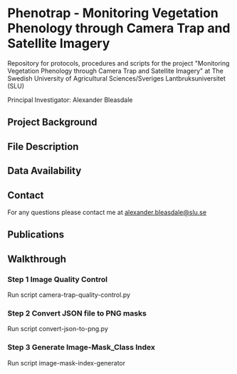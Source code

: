 # Phenotrap - Monitoring Vegetation Phenology through Camera Trap and Satellite Imagery
Repository for protocols, procedures and scripts for the project "Monitoring Vegetation Phenology through Camera Trap and Satellite Imagery" at The Swedish University of Agricultural Sciences/Sveriges Lantbruksuniversitet (SLU)

Principal Investigator: Alexander Bleasdale

## Project Background

## File Description

## Data Availability

## Contact
For any questions please contact me at alexander.bleasdale@slu.se
## Publications

## Walkthrough

### Step 1 Image Quality Control
Run script camera-trap-quality-control.py

### Step 2 Convert JSON file to PNG masks
Run script convert-json-to-png.py

### Step 3 Generate Image-Mask_Class Index
Run script image-mask-index-generator

